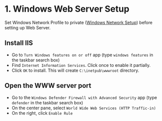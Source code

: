 # 1. Windows Web Server Setup

Set Windows Network Profile to private ([Windows Network Setup](../ClickCounter/1%20Windows%20Network%20Setup.md)) before setting up Web Server.

## Install IIS

- Go to `Turn Windows features on or off` app (type `windows features` in the taskbar search box)
- Find `Internet Information Services`.  Click once to enable it partially.
- Click `OK` to install.  This will create `C:\inetpub\wwwroot` directory.

## Open the WWW server port

- Go to the `Windows Defender Firewall with Advanced Security` app (type `defender` in the taskbar search box)
- On the center pane, select `World Wide Web Services (HTTP Traffic-in)`
- On the right, click `Enable Rule`
